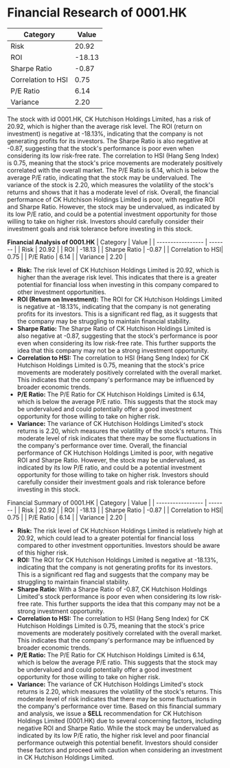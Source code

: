 # Financial Research of 0001.HK
| Category      | Value   |
| ----------- | ----------- |
| Risk          | 20.92     |
| ROI           | -18.13    |
| Sharpe Ratio  | -0.87     |
| Correlation to HSI | 0.75      |
| P/E Ratio     | 6.14      |
| Variance      | 2.20      |
The stock with id 0001.HK, CK Hutchison Holdings Limited, has a risk of 20.92, which is higher than the average risk level. The ROI (return on investment) is negative at -18.13%, indicating that the company is not generating profits for its investors. The Sharpe Ratio is also negative at -0.87, suggesting that the stock's performance is poor even when considering its low risk-free rate. The correlation to HSI (Hang Seng Index) is 0.75, meaning that the stock's price movements are moderately positively correlated with the overall market. The P/E Ratio is 6.14, which is below the average P/E ratio, indicating that the stock may be undervalued. The variance of the stock is 2.20, which measures the volatility of the stock's returns and shows that it has a moderate level of risk.
Overall, the financial performance of CK Hutchison Holdings Limited is poor, with negative ROI and Sharpe Ratio. However, the stock may be undervalued, as indicated by its low P/E ratio, and could be a potential investment opportunity for those willing to take on higher risk. Investors should carefully consider their investment goals and risk tolerance before investing in this stock.

**Financial Analysis of 0001.HK**
| Category          | Value   |
| ----------------- | ------- |
| Risk              | 20.92   |
| ROI               | -18.13  |
| Sharpe Ratio      | -0.87   |
| Correlation to HSI| 0.75    |
| P/E Ratio         | 6.14    |
| Variance          | 2.20    |
* **Risk:** The risk level of CK Hutchison Holdings Limited is 20.92, which is higher than the average risk level. This indicates that there is a greater potential for financial loss when investing in this company compared to other investment opportunities.
* **ROI (Return on Investment):** The ROI for CK Hutchison Holdings Limited is negative at -18.13%, indicating that the company is not generating profits for its investors. This is a significant red flag, as it suggests that the company may be struggling to maintain financial stability.
* **Sharpe Ratio:** The Sharpe Ratio of CK Hutchison Holdings Limited is also negative at -0.87, suggesting that the stock's performance is poor even when considering its low risk-free rate. This further supports the idea that this company may not be a strong investment opportunity.
* **Correlation to HSI:** The correlation to HSI (Hang Seng Index) for CK Hutchison Holdings Limited is 0.75, meaning that the stock's price movements are moderately positively correlated with the overall market. This indicates that the company's performance may be influenced by broader economic trends.
* **P/E Ratio:** The P/E Ratio for CK Hutchison Holdings Limited is 6.14, which is below the average P/E ratio. This suggests that the stock may be undervalued and could potentially offer a good investment opportunity for those willing to take on higher risk.
* **Variance:** The variance of CK Hutchison Holdings Limited's stock returns is 2.20, which measures the volatility of the stock's returns. This moderate level of risk indicates that there may be some fluctuations in the company's performance over time.
Overall, the financial performance of CK Hutchison Holdings Limited is poor, with negative ROI and Sharpe Ratio. However, the stock may be undervalued, as indicated by its low P/E ratio, and could be a potential investment opportunity for those willing to take on higher risk. Investors should carefully consider their investment goals and risk tolerance before investing in this stock.

Financial Summary of 0001.HK
| Category          | Value   |
| ----------------- | ------- |
| Risk              | 20.92   |
| ROI               | -18.13  |
| Sharpe Ratio      | -0.87   |
| Correlation to HSI| 0.75    |
| P/E Ratio         | 6.14    |
| Variance          | 2.20    |
* **Risk:** The risk level of CK Hutchison Holdings Limited is relatively high at 20.92, which could lead to a greater potential for financial loss compared to other investment opportunities. Investors should be aware of this higher risk.
* **ROI:** The ROI for CK Hutchison Holdings Limited is negative at -18.13%, indicating that the company is not generating profits for its investors. This is a significant red flag and suggests that the company may be struggling to maintain financial stability.
* **Sharpe Ratio:** With a Sharpe Ratio of -0.87, CK Hutchison Holdings Limited's stock performance is poor even when considering its low risk-free rate. This further supports the idea that this company may not be a strong investment opportunity.
* **Correlation to HSI:** The correlation to HSI (Hang Seng Index) for CK Hutchison Holdings Limited is 0.75, meaning that the stock's price movements are moderately positively correlated with the overall market. This indicates that the company's performance may be influenced by broader economic trends.
* **P/E Ratio:** The P/E Ratio for CK Hutchison Holdings Limited is 6.14, which is below the average P/E ratio. This suggests that the stock may be undervalued and could potentially offer a good investment opportunity for those willing to take on higher risk.
* **Variance:** The variance of CK Hutchison Holdings Limited's stock returns is 2.20, which measures the volatility of the stock's returns. This moderate level of risk indicates that there may be some fluctuations in the company's performance over time.
Based on this financial summary and analysis, we issue a **SELL** recommendation for CK Hutchison Holdings Limited (0001.HK) due to several concerning factors, including negative ROI and Sharpe Ratio. While the stock may be undervalued as indicated by its low P/E ratio, the higher risk level and poor financial performance outweigh this potential benefit. Investors should consider these factors and proceed with caution when considering an investment in CK Hutchison Holdings Limited.
